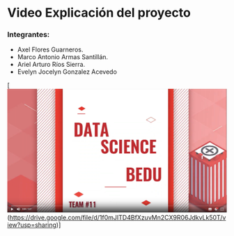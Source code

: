 # Video Explicación del proyecto

### Integrantes: 

- Axel Flores Guarneros.
- Marco Antonio Armas Santillán.
- Ariel Arturo Ríos Sierra.  
- Evelyn Jocelyn Gonzalez Acevedo

[![Reproducir](https://raw.githubusercontent.com/Deltarios/viability-clothes-store/master/portada-video.png)(https://drive.google.com/file/d/1f0mJITD4BfXzuvMn2CX9R06JdkvLk50T/view?usp=sharing)]
